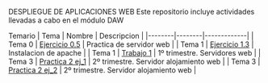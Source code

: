 DESPLIEGUE DE APLICACIONES WEB
Este repositorio incluye actividades llevadas a cabo en el módulo DAW


Temario
| Tema | Nombre | Descripcion |
|--------|--------|-------------|
| Tema 0 | [Ejercicio 0.5](Tema0/Ejercicio1.md)    | Practica de servidor web   |
| Tema 1 | [Ejercicio 1.3](Tema1/Ejercicio1/Ejercicio1.md)    | Instalacion de apache   |
| Tema 1 | [Trabajo 1](Tema1/Trabajo1/Trabajo1.md)    | 1º trimestre. Servidores web   |
| Tema 3 | [Practica 2 ej_1](Tema3/Practica2_ej1/Ejercicio1.md) | 2º trimestre. Servidor alojamiento web |
| Tema 3 | [Practica 2 ej_2](Tema3/Practica2_ej2/Ejercicio2.md) | 2º trimestre. Servidor alojamiento web |
